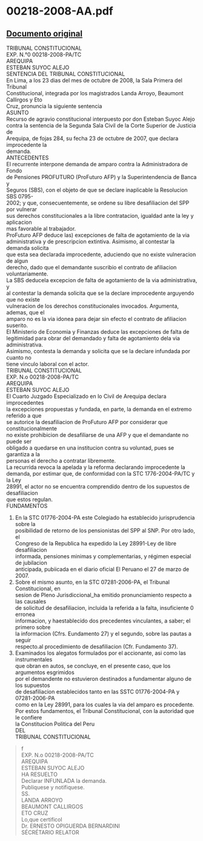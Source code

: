 
00218-2008-AA.pdf
=================
  
[Documento original](https://tc.gob.pe/jurisprudencia/2008/00218-2008-AA.pdf)  
---  
TRIBUNAL CONSTITUCIONAL  
EXP. N.°0 00218-2008-PA/TC  
AREQUIPA  
ESTEBAN SUYOC ALEJO  
SENTENCIA DEL TRIBUNAL CONSTITUCIONAL  
En Lima, a los 23 dias del mes de octubre de 2008, la Sala Primera del Tribunal  
Constitucional, integrada por los magistrados Landa Arroyo, Beaumont Callirgos y Eto  
Cruz, pronuncia la siguiente sentencia  
ASUNTO  
Recurso de agravio constitucional interpuesto por don Esteban Suyoc Alejo  
contra la sentencia de la Segunda Sala Civil de la Corte Superior de Justicia de  
Arequipa, de fojas 284, su fecha 23 de octubre de 2007, que declara improcedente la  
demanda.  
ANTECEDENTES  
El recurrente interpone demanda de amparo contra la Administradora de Fondo  
de Pensiones PROFUTURO (ProFuturo AFP) y la Superintendencia de Banca y  
Seguros (SBS), con el objeto de que se declare inaplicable la Resolucion SBS 0795-  
2002; y que, consecuentemente, se ordene su libre desafiliacion del SPP por vulnerar  
sus derechos constitucionales a la libre contratacion, igualdad ante la ley y aplicacion  
mas favorable al trabajador.  
ProFuturo AFP deduce las) excepciones de falta de agotamiento de la via  
administrativa y de prescripcion extintiva. Asimismo, al contestar la demanda solicita  
que esta sea declarada improcedente, aduciendo que no existe vulneracion de algun  
derecho, dado que el demandante suscribio el contrato de afiliacion voluntariamente.  
La SBS deducela excepcion de falta de agotamiento de la via administrativa, y  
al contestar la demanda solicita que se la declare improcedente arguyendo que no existe  
vulneracion de los derechos constitucionales invocados. Argumenta, ademas, que el  
amparo no es la via idonea para dejar sin efecto el contrato de afiliacion suserito.  
El Ministerio de Economia y Finanzas deduce las excepciones de falta de  
legitimidad para obrar del demandado y falta de agotamiento dela via administrativa.  
Asimismo, contesta la demanda y solicita que se la declare infundada por cuanto no  
tiene vinculo laboral con el actor.  
TRIBUNAL CONSTITUCIONAL  
EXP. N.o 00218-2008-PA/TC  
AREQUIPA  
ESTEBAN SUYOC ALEJO  
El Cuarto Juzgado Especializado en lo Civil de Arequipa declara improcedentes  
la excepciones propuestas y fundada, en parte, la demanda en el extremo referido a que  
se autorice la desafiliacion de ProFuturo AFP por considerar que constitucionalmente  
no existe prohibicion de desafiliarse de una AFP y que el demandante no puede ser  
obligado a quedarse en una institucion contra su voluntad, pues se garantiza a la  
personas el derecho a contratar libremente.  
La recurrida revoca la apelada y la reforma declarando improcedente la  
demanda, por estimar que, de conformidad con la STC 1776-2004-PA/TC y la Ley  
28991, el actor no se encuentra comprendido dentro de los supuestos de desafiliacion  
que estos regulan.  
FUNDAMENTOS  
1. En la STC 01776-2004-PA este Colegiado ha establecido jurisprudencia sobre la  
posibilidad de retorno de los pensionistas del SPP al SNP. Por otro lado, el  
Congreso de la Republica ha expedido la Ley 28991-Ley de libre desafiliacion  
informada, pensiones minimas y complementarias, y régimen especial de jubilacion  
anticipada, pubiicada en el diario oficial El Peruano el 27 de marzo de 2007.  
2. Sobre el mismo asunto, en la STC 07281-2006-PA, el Tribunal Constitucional, en  
sesion de Pleno Jurisdiccional_ha emitido pronunciamiento respecto a las causales  
de solicitud de desafiliacion, incluida la referida a la falta, insuficiente 0 erronea  
informacion, y haestablecido dos precedentes vinculantes, a saber; el primero sobre  
la informacion (Cfrs. Eundamento 27) y el segundo, sobre las pautas a seguir  
respecto.al procedimiento de desafiliacion (Cfr. Fundamento 37).  
3. Examinados los alegatos formulados por el accionante, asi como las instrumentales  
que obran en autos, se concluye, en el presente caso, que los argumentos esgrimidos  
por el demandente no estuvieron destinados a fundamentar alguno de los supuestos  
de desafiliacion establecidos tanto en las SSTC 01776-2004-PA y 07281-2006-PA  
como en la Ley 28991, para los cuales la via del amparo es procedente.  
Por estos fundamentos, el Tribunal Constitucional, con la autoridad que le confiere  
la Constitucion Politica del Peru  
DEL  
TRIBUNAL CONSTITUCIONAL  
>f  
EXP. N.o 00218-2008-PA/TC  
AREQUIPA  
ESTEBAN SUYOC ALEJO  
HA RESUELTO  
Declarar INFUNLADA la demanda.  
Publiquese y notifiquese.  
SS.  
LANDA ARROYO  
BEAUMONT CALLIRGOS  
ETO CRUZ  
Lo,que certificol  
Dr. ERNESTO OPIGUERDA BERNARDINI  
SÉCRÉTARIO RELATOR
